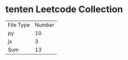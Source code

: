 # tenten Leetcode Collection

<table><tr><td>File Type</td><td>Number</td></tr><tr><td>py</td><td>10</td></tr><tr><td>js</td><td>3</td></tr><tr><td>Sum</td><td>13</td></tr></table>
